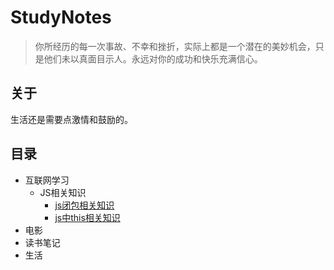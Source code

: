# StudyNotes
> 你所经历的每一次事故、不幸和挫折，实际上都是一个潜在的美妙机会，只是他们未以真面目示人。永远对你的成功和快乐充满信心。

## 关于
生活还是需要点激情和鼓励的。

## 目录
- 互联网学习
  - JS相关知识
    - [js闭包相关知识](https://github.com/zxgzlx/StudyNotes/issues/1)
    - [js中this相关知识](https://github.com/zxgzlx/StudyNotes/issues/2)
- 电影
- 读书笔记
- 生活
